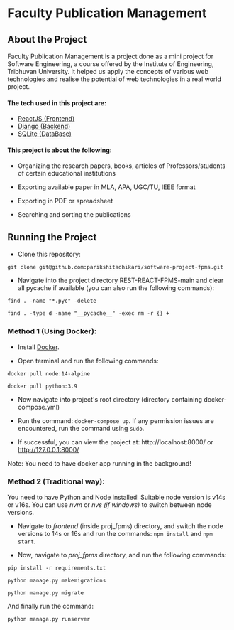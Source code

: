 
# Faculty Publication Management

## About the Project

Faculty Publication Management is a project done as a mini project for Software Engineering, a course offered by the Institute of Engineering, Tribhuvan University. It helped us apply the concepts of various web technologies and realise the potential of web technologies in a real world project.

#### The tech used in this project are:

- [ReactJS (Frontend)](https://react.dev/)
-  [Django (Backend)](https://www.djangoproject.com/)
-  [SQLite (DataBase)](https://www.sqlite.org/index.html)

#### This project is about the following: 

- Organizing the research papers, books, articles of Professors/students of certain
educational institutions

- Exporting available paper in MLA, APA, UGC/TU, IEEE format

- Exporting in PDF or spreadsheet

- Searching and sorting the publications

## Running the Project

- Clone this repository: 

```git clone git@github.com:parikshitadhikari/software-project-fpms.git```

- Navigate into the project directory REST-REACT-FPMS-main and clear all pycache if available (you can also run the following commands):

```find . -name "*.pyc" -delete```

```find . -type d -name "__pycache__" -exec rm -r {} +```


### Method 1 (Using Docker):

- Install [Docker](https://www.docker.com/).

- Open terminal and run the following commands: 

```docker pull node:14-alpine```

```docker pull python:3.9```

- Now navigate into project's root directory (directory containing docker-compose.yml)

- Run the command: ```docker-compose up```. If any permission issues are encountered, run the command using ```sudo```.

- If successful, you can view the project at: http://localhost:8000/ or http://127.0.0.1:8000/

Note: You need to have docker app running in the background!

### Method 2 (Traditional way):

You need to have Python and Node installed! Suitable node version is v14s or v16s. You can use *nvm* or *nvs (if windows)* to switch between node versions.

- Navigate to *frontend* (inside proj_fpms) directory, and switch the node versions to 14s or 16s and run the commands:  ```npm install``` and ```npm start```.

- Now, navigate to *proj_fpms* directory, and run the following commands:  

```pip install -r requirements.txt```

```python manage.py makemigrations```

```python manage.py migrate```

And finally run the command:

```python managa.py runserver```
